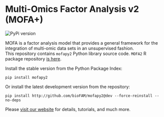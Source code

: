 # Multi-Omics Factor Analysis v2 (MOFA+)

![PyPi version](https://img.shields.io/pypi/v/mofapy2)

MOFA is a factor analysis model that provides a general framework for the integration of multi-omic data sets in an unsupervised fashion.  
This repository contains `mofapy2` Python library source code. `MOFA2` R package repository [is here](https://github.com/bioFAM/MOFA2).

Install the stable version from the Python Package Index:

```
pip install mofapy2
```

Or install the latest development version from the repository:

```
pip install http://github.com/bioFAM/mofapy2@dev --force-reinstall --no-deps
```

Please [visit our website](https://biofam.github.io/MOFA2/) for details, tutorials, and much more.


